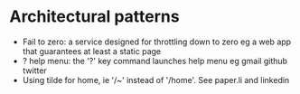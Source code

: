 Architectural patterns
======================

* Fail to zero: a service designed for throttling down to zero eg a web app that guarantees at least a static page
* ? help menu: the '?' key command launches help menu eg gmail github twitter
* Using tilde for home, ie '/~' instead of '/home'. See paper.li and linkedin